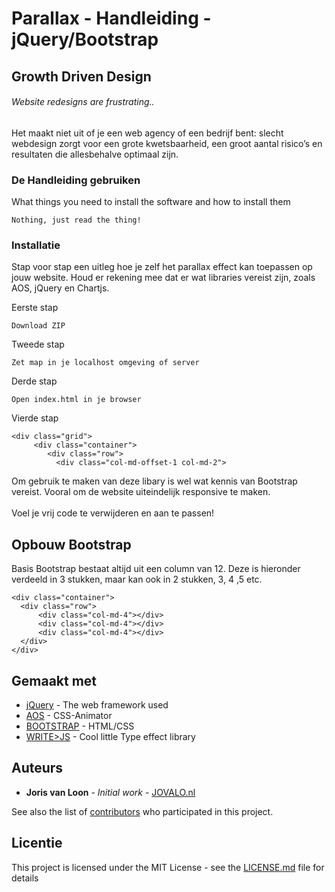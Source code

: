 # Parallax - Handleiding - jQuery/Bootstrap


## Growth Driven Design
###### Website redesigns are frustrating..

Het maakt niet uit of je een web agency of een bedrijf bent: slecht webdesign zorgt voor een grote kwetsbaarheid, een groot aantal risico’s en resultaten die allesbehalve optimaal zijn. 

### De Handleiding gebruiken

What things you need to install the software and how to install them

```
Nothing, just read the thing! 
```

### Installatie

Stap voor stap een uitleg hoe je zelf het parallax effect kan toepassen op jouw website. Houd er rekening mee dat er wat libraries vereist zijn, zoals AOS, jQuery en Chartjs.

Eerste stap

```
Download ZIP
```

Tweede stap

```
Zet map in je localhost omgeving of server
```

Derde stap

```
Open index.html in je browser
```

Vierde stap

```
<div class="grid">
     <div class="container">
        <div class="row">
          <div class="col-md-offset-1 col-md-2"> 
```

Om gebruik te maken van deze libary is wel wat kennis van Bootstrap vereist. Vooral om de website uiteindelijk responsive te maken. <br></br>
Voel je vrij code te verwijderen en aan te passen!

## Opbouw Bootstrap

Basis Bootstrap bestaat altijd uit een column van 12. Deze is hieronder verdeeld in 3 stukken, maar kan ook in 2 stukken, 3, 4 ,5 etc. 
```
<div class="container">
  <div class="row">
	  <div class="col-md-4"></div>
	  <div class="col-md-4"></div>
	  <div class="col-md-4"></div>
  </div>
</div>
```


## Gemaakt met

* [jQuery](http://www.dropwizard.io/1.0.2/docs/) - The web framework used
* [AOS](https://maven.apache.org/) - CSS-Animator
* [BOOTSTRAP](https://rometools.github.io/rome/) - HTML/CSS 
* [WRITE>JS](https://rometools.github.io/rome/) - Cool little Type effect library


## Auteurs

* **Joris van Loon** - *Initial work* - [JOVALO.nl](https://github.com/PurpleBooth)

See also the list of [contributors](https://github.com/your/project/contributors) who participated in this project.

## Licentie

This project is licensed under the MIT License - see the [LICENSE.md](LICENSE.md) file for details


